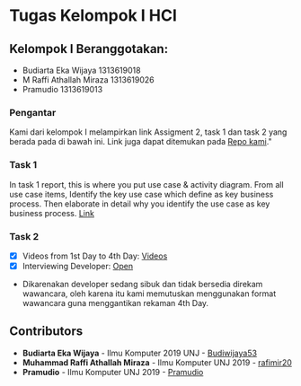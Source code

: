# Tugas Kelompok I HCI

## Kelompok I Beranggotakan:
* Budiarta Eka Wijaya 1313619018
* M Raffi Athallah Miraza 1313619026
* Pramudio 1313619013

### Pengantar
Kami dari kelompok I melampirkan link Assigment 2, task 1 dan task 2 yang berada pada di bawah ini. Link juga dapat ditemukan pada [Repo kami](https://github.com/rafimir20/kelompok-I-hci/tree/hw2)."

### Task 1

In task 1 report, this is where you put use case & activity diagram. From all use case items, Identify the key use case which define as key business process. Then elaborate in detail why you identify the use case as key business process. [Link](https://github.com/rafimir20/kelompok-I-hci/tree/hw2)


### Task 2

  
- [x] Videos from 1st Day to 4th Day: [Videos](https://youtu.be/FkvbJcha8Ag)
- [x] Interviewing Developer: [Open](https://github.com/rafimir20/kelompok-I-hci/blob/hw2/Task%202/Sprint%20Design.docx)

- Dikarenakan developer sedang sibuk dan tidak bersedia direkam wawancara, oleh karena itu kami memutuskan menggunakan format wawancara guna menggantikan rekaman 4th Day.

## Contributors
* **Budiarta Eka Wijaya** - Ilmu Komputer 2019 UNJ - [Budiwijaya53](https://github.com/Budiwijaya53)
* **Muhammad Raffi Athallah Miraza** - Ilmu Komputer UNJ 2019 - [rafimir20](https://github.com/rafimir20)
* **Pramudio** - Ilmu Komputer UNJ 2019 - [Pramudio](https://github.com/Pramudio-Ilkom)
